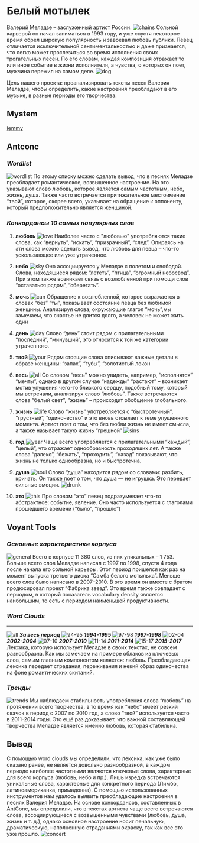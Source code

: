 # **Белый мотылек**
Валерий Меладзе – заслуженный артист России.
![chains](https://sun1-16.userapi.com/QjaToQPx-0CBhGkpdm_Bjaa8Qc5X1wy0ukSnlg/EVXRdQIlLeg.jpg)
Сольной карьерой он начал заниматься в 1993 году, и уже спустя некоторое время обрел широкую популярность и завоевал любовь публики. 
Певец отличается исключительной сентиментальностью и даже признается, что легко может прослезиться во время исполнения своих трогательных песен. По его словам, каждая композиция отражает то или иное событие в жизни исполнителя, а чувства, о которых он поет, мужчина пережил на самом деле.
![dog](https://sun9-69.userapi.com/c853524/v853524537/2323f0/sgHj9t_JY6c.jpg)

Цель нашего проекта: проанализировать тексты песен Валерия Меладзе, чтобы определить, какие настроения преобладают в его музыке, в разные периоды его творчества.
## Mystem
[lemmy](1994-2017_lemmy.txt)
## Antconc
### *Wordlist*
![wordlist](https://sun1-25.userapi.com/jYcyHvYzvftRdyYyMqmBlCbCTj8YcHYK4Wt80w/hJx8JaYjeqg.jpg)
По этому списку можно сделать вывод, что в песнях Меладзе преобладает романтическое, возвышенное настроение. На это указывают слово любовь, которое является самым частотным, небо, жизнь, душа. Также часто встречается притяжательное местоимение “твой”, которое, скорее всего, указывает на обращение к оппоненту, который предположительно является женщиной.
### *Конкордансы 10 самых популярных слов*
1. **любовь**
![love](https://sun1-97.userapi.com/GzC__NcQubHNq8faSPNM5cAIlSb6JTf_1p_xcw/Z_E7VMsDvg4.jpg)
Наиболее часто с "любовью" употребляются такие слова, как “вернуть”, “искать”, “призрачный”, “след”. Опираясь на эти слова можно сделать вывод, что любовь для певца – что-то ускользающее или уже утраченное.
2. **небо**
![sky](https://sun1-14.userapi.com/SMFI6NaXbdjZ8Ec9nMrpJCNKTIdmOTXM3yeWUw/urAEIxS2B84.jpg)
Оно ассоциируется у Меладзе с полетом и свободой. Слова, находящиеся рядом: “лететь”, “птица”, “огромный небосвод”. При этом также возникает связь с возлюбленной при помощи слов “оставаться рядом”, “сберегать”.
3. **мочь**
![can](https://sun1-92.userapi.com/6oA9OMF0a1s7kDtkcu3TokzKsb2hd8kkBL_4Lg/tk1v-DlxXuU.jpg)
Обращение к возлюбленной, которое выражается в словах “без” “ты”, показывает состояние певца без любимой женщины. Анализируя слова, окружающие глагол “мочь”,мы замечаем, что счастье не длится долго, а человек не может жить один
4. **день**
![day](https://sun1-15.userapi.com/cZDtogHy4w83XqBK1PvZU4G-LLGtgqlD6oQdOQ/9tBRLS1YjMo.jpg)
Слово “день” стоит рядом с прилагательными “последний”, “минувший”, это относится к той же категории утраченного.
5. **твой**
![your](https://sun1-14.userapi.com/rUHCPCtOUOWxtogDLt-XvYk9uO20Sq5-1nXN2A/ybLjsFfJbUQ.jpg)
Рядом стоящие слова описывают важные детали в образе женщины: “запах”, “губы”, “золотистый локон
6. **весь**
![all](https://sun1-21.userapi.com/cZHEtktuaujFiVciTDjZcwzky822ybbl-WLb3g/hNJcla6yTY4.jpg)
Со словом “весь” можно увидеть, например, “исполнятся” “мечты”, однако в другом случае “надежды” “растают” – возникает мотив упущения чего-то близкого сердцу, подобный тому, который мы встречали, анализируя слово “любовь”. Также встречаются слова “белый свет”, “жизнь” – происходит обобщение глобального. 
7. **жизнь**
![life](https://sun1-98.userapi.com/6TrwNL8-NeIQW3dWI2QQJChQ6ZmTXke_bFtqIg/aocCnhzlAoQ.jpg)
Слово “жизнь” употребляется с “быстротечный”, “грустный”, “одиночество” и это вновь отсылает к теме упущенного момента. Артист поет о том, что без любви жизнь не имеет смысла, а также называет такую жизнь “грешной”
![sins](https://sun1-84.userapi.com/MacPxiIg9qmpUIGQzDuHSfCDA0UDzQhSO93yQg/Bp5WXf-OZy8.jpg)

8. **год**
![year](https://sun1-98.userapi.com/L41IgbiLauS5jFmb10qx5ut3KOgGJY_0WBfjaw/-s8Wdiy3k5E.jpg)
Чаще всего употребляется с прилагательными “каждый”, “целый”, что отражает однообразность проходящих лет. А также слова “далеко”, “бежать”, “проходить”, “назад” показывают, что жизнь не только однообразна, но и быстротечна.
9. **душа**
![soul](https://sun1-91.userapi.com/4kvnpcpFf5cMhaHZMbyX8IwZF5BG5dtRuVNgnQ/dOr1jli_JG0.jpg)
Cлово “душа” находится рядом со словами: разбить, кричать. Он также поет о том, что душа — не игрушка. Это передает сильные эмоции.
![drunk](https://sun1-17.userapi.com/Mq2Ru7pKF_Dup7rsnZTzC74G2DgHVV_ZYDGaNw/bnkCYhRPFbA.jpg)

10. **это**
![this](https://sun1-18.userapi.com/UGf4y6hcjJjYmbMl9bQ8Dmo2YZEnHvB4ymRgRg/M3E2vT2PLPQ.jpg)
Про словом “это” певец подразумевает что-то абстрактное: событие, явление. Оно часто используется с глаголами прошедшего времени (“было”, “прошло”) 
## Voyant Tools
### *Основные характеристики корпуса*
![general](https://sun1-21.userapi.com/kd2kb0tvb_OvY8qlcxdW__J7TNlpHeA0TdkDFA/HpFqOdgZmpk.jpg)
Всего в корпусе 11 380 слов, из них уникальных – 1 753. 
Больше всего слов Меладзе написал с 1997 по 1998, спустя 4 года после начала его сольной карьеры. Этот период пришелся как раз на момент выпуска третьего диска “Самба белого мотылька”.
Меньше всего слов было написано в 2007–2010. В это время он вместе с братом продюсировал проект “Фабрика звезд”. Это время также совпадает с периодом, в который показатель vocabulary density является наибольшим, то есть с периодом наименьшей продуктивности. 
### *Word Clouds*
___
![all](https://sun1-83.userapi.com/ZZDTbYnL79noZKJWIDadfzGKS4aiuLWRt-edWw/hSA3Kk8n7yc.jpg)
***За весь период***
![94-95](https://sun1-22.userapi.com/hZl9XW5ldUjg1sCSIPknoEeb2p3pBNcD80nJ1g/BYHR1niF8qk.jpg)
***1994-1995***
![97-98](https://sun1-22.userapi.com/-qxIpheWrIdwnUgYvbSTerXhsyVFXt70khRHTg/GlWOGHIP_Lk.jpg)
***1997-1998***
![02-04](https://sun1-86.userapi.com/VOK8-tpT1Z5BXGRuqdChtNtVbS_XLqU3KLGUfw/ZOaWFenMjOg.jpg)
***2002-2004***
![07-10](https://sun1-85.userapi.com/7wmOIgp1ZwhwVsUt72wsfphN_ttyYVBMVLug-A/iIzUnxEYpg8.jpg)
***2007-2010***
![11-14](https://sun1-98.userapi.com/H9TXlW_PQFCmVYBy-m7parLpznpr8ZtzwuHo1A/upYtyetBZ58.jpg)
***2011-2014***
![15-17](https://sun1-86.userapi.com/gPF-VDIp4VhciFx-VxP38t4Zfc2T00TN1iCsmA/KemBQoP5NEY.jpg)
***2015-2017***
Лексика, которую использует Меладзе в своих текстах, не совсем разнообразна. Как мы замечаем на примере облаков из ключевых слов, самым главным компонентом является: любовь. 
Преобладающая лексика передает страдания, переживания и некий образ одиночества на фоне романтических скитаний.
### *Тренды*
![trends](https://sun1-23.userapi.com/60bVCvzwrvjNN9CU2C5V-dqDAXcnbwahRAVX6w/dyb-Z6CJOs8.jpg)
Мы наблюдаем стабильность употребления слова “любовь” на протяжении всего творчества, в то время как “небо” имеет резкий скачок в период с 2007 по 2010 год, а слово “твой” используется часто в 2011-2014 годы. Это ещё раз доказывает, что важной составляющей творчества Меладзе является именно любовь, которая стабильна.
## Вывод
С помощью word clouds мы определили, что лексика, как уже было сказано ранее, не является довольно разнообразной, в каждом периоде наиболее частотными являются ключевые слова, характерные для всего корпуса (любовь, небо и пр.). Лишь изредка встречаются уникальные слова, характерные для конкретного периода (Лимбо, латиноамериканка, примадонна). 
С помощью использованных инструментов нам удалось выявить преобладающие настроения в песнях Валерия Меладзе. На основе конкордансов, составленных в  AntConc, мы определили, что в текстах артиста чаще всего встречаются слова, ассоциирующиеся с возвышенными чувствами (любовь, душа, жизнь и т. д.), однако основное настроение носит печальную, драматическую, наполненную страданиями окраску, так как все это уже прошло. 
![concert](https://sun1-94.userapi.com/AEEsqxSvjFmrMJj4SBTudNNEifFxlmILV5t8Jg/qry70Nm5J7s.jpg)

